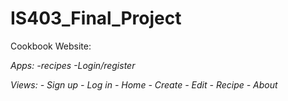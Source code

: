 # IS403_Final_Project

Cookbook Website:

*Apps:*
    *-recipes*
    *-Login/register*

*Views:*
    *- Sign up*
    *- Log in*
    *- Home*
    *- Create*
    *- Edit*
    *- Recipe*
    *- About*